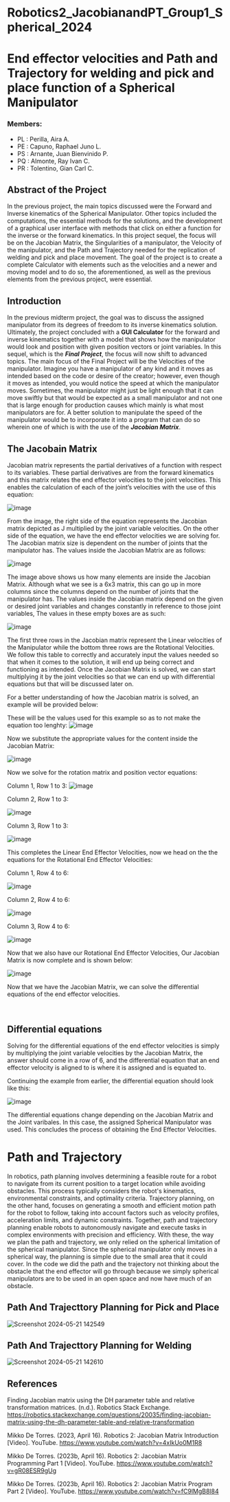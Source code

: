 # Robotics2_JacobianandPT_Group1_Spherical_2024
# End effector velocities and Path and Trajectory for welding and pick and place function of a Spherical Manipulator
### Members:
- PL : Perilla, Aira A.
- PE : Capuno, Raphael Juno L.
- PS : Arnante, Juan Bienvinido P.
- PQ : Almonte, Ray Ivan C.
- PR : Tolentino, Gian Carl C.

##  Abstract of the Project

In the previous project, the main topics discussed were the Forward and Inverse kinematics of the Spherical Manipulator. Other topics included the computations, the essential methods for the solutions, and the development of a graphical user interface with methods that click on either a function for the inverse or the forward kinematics. In this project sequel, the focus will be on the Jacobian Matrix, the Singularities of a manipulator, the Velocity of the manipulator, and the Path and Trajectory needed for the replication of welding and pick and place movement. The goal of the project is to create a complete Calculator with elements such as the velocities and a newer and moving model and to do so, the aforementioned, as well as the previous elements from the previous project, were essential.

## Introduction
In the previous midterm project, the goal was to discuss the assigned manipulator from its degrees of freedom to its inverse kinematics solution. Ultimately, the project concluded with a **GUI Calculator** for the forward and inverse kinematics together with a model that shows how the manipulator would look and position with given position vectors or joint variables. In this sequel, which is the ***Final Project***, the focus will now shift to advanced topics. The main focus of the Final Project will be the Velocities of the manipulator. Imagine you have a manipulator of any kind and it moves as intended based on the code or desire of the creator; however, even though it moves as intended, you would notice the speed at which the manipulator moves. Sometimes, the manipulator might just be light enough that it can move swiftly but that would be expected as a small manipulator and not one that is large enough for production causes which mainly is what most manipulators are for. A better solution to manipulate the speed of the manipulator would be to incorporate it into a program that can do so wherein one of which is with the use of the ***Jacobian Matrix***.


## The Jacobain Matrix

Jacobian matrix represents the partial derivatives of a function with respect to its variables. These partial derivatives are from the forward kinematics and this matrix relates the end effector velocities to the joint velocities. This enables the calculation of each of the joint’s velocities with the use of this equation:



 ![image](https://github.com/Bien21-00590/Robotics2_JacobianandPT_Group1_Spherical_2024/assets/157681561/2b653dbc-9bc8-4010-9827-f9fe01b89e33)

From the image, the right side of the equation represents the Jacobian matrix depicted as J multiplied by the joint variable velocities. On the other side of the equation, we have the end effector velocities we are solving for. The Jacobian matrix size is dependent on the number of joints that the manipulator has. The values inside the Jacobian Matrix are as follows:


![image](https://github.com/Bien21-00590/Robotics2_JacobianandPT_Group1_Spherical_2024/assets/157681561/b0c52c9f-a756-4586-8c8a-32bc88c44495)

 
The image above shows us how many elements are inside the Jacobian Matrix. Although what we see is a 6x3 matrix, this can go up in more columns since the columns depend on the number of joints that the manipulator has. The values inside the Jacobian matrix depend on the given or desired joint variables and changes constantly in reference to those joint variables, The values in these empty boxes are as such:
 
![image](https://github.com/Bien21-00590/Robotics2_JacobianandPT_Group1_Spherical_2024/assets/157681561/7f1da48e-3ea9-45a4-bbae-39b65be2a903)

The first three rows in the Jacobian matrix represent the Linear velocities of the Manipulator while the bottom three rows are the Rotational Velocities. We follow this table to correctly and accurately input the values needed so that when it comes to the solution, it will end up being correct and functioning as intended. Once the Jacobian Matrix is solved, we can start multiplying it by the joint velocities so that we can end up with differential equations but that will be discussed later on.

For a better understanding of how the Jacobian matrix is solved, an example will be provided below: 

These will be the values used for this example so as to not make the equation too lenghty:
![image](https://github.com/Bien21-00590/Robotics2_JacobianandPT_Group1_Spherical_2024/assets/157681561/297de93f-bf09-49fe-8f6d-7dd3f33a40c7)

Now we substitute the appropriate values for the content inside the Jacobian Matrix:

![image](https://github.com/Bien21-00590/Robotics2_JacobianandPT_Group1_Spherical_2024/assets/157681561/8d1778b5-aec4-4437-b31f-ace034203149)

Now we solve for the rotation matrix and position vector equations:


Column 1, Row 1 to 3:
![image](https://github.com/Bien21-00590/Robotics2_JacobianandPT_Group1_Spherical_2024/assets/157681561/39ed2e4e-97f4-4134-8ea0-d41d11d16c9d)

Column 2, Row 1 to 3:

![image](https://github.com/Bien21-00590/Robotics2_JacobianandPT_Group1_Spherical_2024/assets/157681561/7d84b842-7512-4057-84e0-fef8f19c3de9)

Column 3, Row 1 to 3:

![image](https://github.com/Bien21-00590/Robotics2_JacobianandPT_Group1_Spherical_2024/assets/157681561/2c94c130-9f1b-4303-b654-99574223b42f)

This completes the Linear End Effector Velocities, now we head on the the equations for the Rotational End Effector Velocities:

Column 1, Row 4 to 6:

![image](https://github.com/Bien21-00590/Robotics2_JacobianandPT_Group1_Spherical_2024/assets/157681561/00f9251f-942e-48eb-9f93-0de4fec49eb4)

Column 2, Row 4 to 6:

![image](https://github.com/Bien21-00590/Robotics2_JacobianandPT_Group1_Spherical_2024/assets/157681561/e61caca3-7c0b-4d72-8271-aeb5daadfcc6)

Column 3, Row 4 to 6:

![image](https://github.com/Bien21-00590/Robotics2_JacobianandPT_Group1_Spherical_2024/assets/157681561/6ee5e5bf-c355-4c63-8bca-87758a009d4c)

Now that we also have our Rotational End Effector Velocities, Our Jacobian Matrix is now complete and is shown below:

![image](https://github.com/Bien21-00590/Robotics2_JacobianandPT_Group1_Spherical_2024/assets/157681561/8013d6b8-2ab7-494b-99bf-41afda0cf158)

Now that we have the Jacobian Matrix, we can solve the differential equations of the end effector velocities. 

 
## Differential equations 

Solving for the differential equations of the end effector velocities is simply by multiplying the joint variable velocities by the Jacobian Matrix, the answer should come in a row of 6, and the differential equation that an end effector velocity is aligned to is where it is assigned and is equated to. 

Continuing the example from earlier, the differential equation should look like this: 

![image](https://github.com/Bien21-00590/Robotics2_JacobianandPT_Group1_Spherical_2024/assets/157681561/50841bf6-767f-4bff-ba50-b593c7c42c6a)

The differential equations change depending on the Jacobian Matrix and the Joint varibales. In this case, the assigned Spherical Manipulator was used. This concludes the process of obtaining the End Effector Velocities.

# Path and Trajectory



In robotics, path planning involves determining a feasible route for a robot to navigate from its current position to a target location while avoiding obstacles. This process typically considers the robot's kinematics, environmental constraints, and optimality criteria. Trajectory planning, on the other hand, focuses on generating a smooth and efficient motion path for the robot to follow, taking into account factors such as velocity profiles, acceleration limits, and dynamic constraints. Together, path and trajectory planning enable robots to autonomously navigate and execute tasks in complex environments with precision and efficiency. With these, the way we plan the path and trajectory, we only relied on the spherical limitation of the spherical manipulator. Since the spherical manipulator only moves in a spherical way, the planning is simple due to the small area that it could cover. In the code we did the path and the trajectory not thinking about the obstacle that the end effector will go through because we simply spherical manipulators are to be used in an open space and now have much of an obstacle.

## Path And Trajecttory Planning for Pick and Place

![Screenshot 2024-05-21 142549](https://github.com/Bien21-00590/Robotics2_JacobianandPT_Group1_Spherical_2024/assets/157681561/9f3d9b5b-0c38-4981-b202-66589012a17b)



## Path And Trajecttory Planning for Welding

![Screenshot 2024-05-21 142610](https://github.com/Bien21-00590/Robotics2_JacobianandPT_Group1_Spherical_2024/assets/157681561/babc161b-e262-4817-823b-1dc3c4393817)



## References

Finding Jacobian matrix using the DH parameter table and relative transformation matrices. (n.d.). Robotics Stack Exchange. https://robotics.stackexchange.com/questions/20035/finding-jacobian-matrix-using-the-dh-parameter-table-and-relative-transformation

Mikko De Torres. (2023, April 16). Robotics 2: Jacobian Matrix Introduction [Video]. YouTube. https://www.youtube.com/watch?v=4xIkUo0M1R8

Mikko De Torres. (2023b, April 16). Robotics 2: Jacobian Matrix Programming Part 1 [Video]. YouTube. https://www.youtube.com/watch?v=gR08ESR9gUg

Mikko De Torres. (2023b, April 16). Robotics 2: Jacobian Matrix Program Part 2 [Video]. YouTube. https://www.youtube.com/watch?v=fC9lMgB8l84

